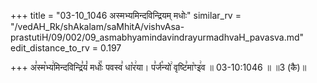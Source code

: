 +++
title = "03-10_1046 अस्मभ्यमिन्दविन्द्रियम् मधोः"
similar_rv = "/vedAH_Rk/shAkalam/saMhitA/vishvAsa-prastutiH/09/002/09_asmabhyamindavindrayurmadhvaH_pavasva.md"
edit_distance_to_rv = 0.197

+++
अ꣣स्म꣡भ्य꣢मिन्दविन्द्रि꣣यं꣡ मधोः꣢꣯ पवस्व꣣ धा꣡र꣢या। प꣣र्ज꣡न्यो꣢ वृष्टि꣣मा꣡ꣳइ꣢व ॥ 03-10:1046 ॥ ॥3 (कै)॥

<div class="js_include " url="/vedAH_Rk/shAkalam/saMhitA/vishvAsa-prastutiH/09/002/09_asmabhyamindavindrayurmadhvaH_pavasva.md"  newLevelForH1="2" title="विश्वास-शाकल-प्रस्तुतिः"  > </div>